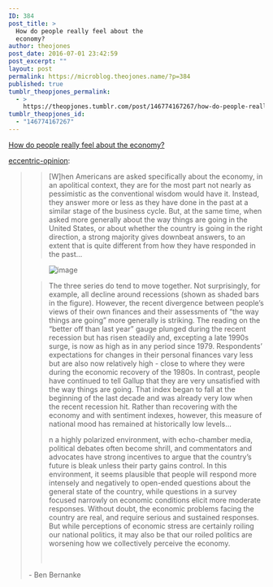 ```yaml
---
ID: 384
post_title: >
  How do people really feel about the
  economy?
author: theojones
post_date: 2016-07-01 23:42:59
post_excerpt: ""
layout: post
permalink: https://microblog.theojones.name/?p=384
published: true
tumblr_theopjones_permalink:
  - >
    https://theopjones.tumblr.com/post/146774167267/how-do-people-really-feel-about-the-economy
tumblr_theopjones_id:
  - "146774167267"
---
```

<a href='http://www.brookings.edu/blogs/ben-bernanke/posts/2016/06/30-how-do-people-really-feel-about-the-economy'>How do people really feel about the economy?</a><div class="link_description"><p><a href="http://eccentric-opinion.tumblr.com/post/146764955047/how-do-people-really-feel-about-the-economy" class="tumblr_blog">eccentric-opinion</a>:</p><blockquote>
<blockquote><p>[W]hen Americans are asked specifically about the economy, in an apolitical context, they are for the most part not nearly as pessimistic as the conventional wisdom would have it. Instead, they answer more or less as they have done in the past at a similar stage of the business cycle. But, at the same time, when asked more generally about the way things are going in the United States, or about whether the country is going in the right direction, a strong majority gives downbeat answers, to an extent that is quite different from how they have responded in the past…</p></blockquote>
<figure class="tmblr-full"><img src="http://68.media.tumblr.com/40d0e242d2a5befbe935ce28d3200fe2/tumblr_inline_o9nimoklv71rtxtrl_540.png" alt="image" /></figure><blockquote>
<p>The three series do tend to move together. Not surprisingly, for example, all decline around recessions (shown as shaded bars in the figure). However, the recent divergence between people’s views of their own finances and their assessments of “the way things are going” more generally is striking. The reading on the “better off than last year” gauge plunged during the recent recession but has risen steadily and, excepting a late 1990s surge, is now as high as in any period since 1979. Respondents’ expectations for changes in their personal finances vary less but are also now relatively high - close to where they were during the economic recovery of the 1980s. In contrast, people have continued to tell Gallup that they are very unsatisfied with the way things are going. That index began to fall at the beginning of the last decade and was already very low when the recent recession hit. Rather than recovering with the economy and with sentiment indexes, however, this measure of national mood has remained at historically low levels…</p>
<p>

n a highly polarized environment, with echo-chamber media, political debates often become shrill, and commentators and advocates have strong incentives to argue that the country’s future is bleak unless their party gains control. In this environment, it seems plausible that people will respond more intensely and negatively to open-ended questions about the general state of the country, while questions in a survey focused narrowly on economic conditions elicit more moderate responses. Without doubt, the economic problems facing the country are real, and require serious and sustained responses. But while perceptions of economic stress are certainly roiling our national politics, it may also be that our roiled politics are worsening how we collectively perceive the economy.

<br /></p>
</blockquote>
<p>- Ben Bernanke</p>
</blockquote></div>